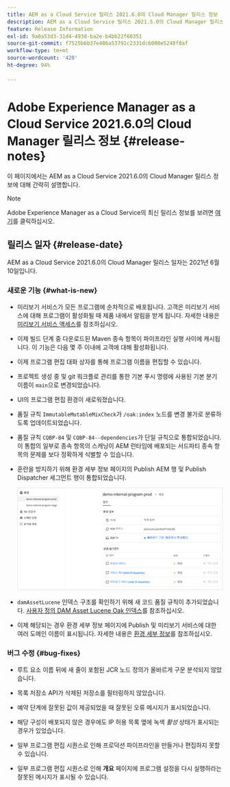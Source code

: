 ```yaml
---
title: AEM as a Cloud Service 릴리스 2021.6.0의 Cloud Manager 릴리스 정보
description: AEM as a Cloud Service 릴리스 2021.5.0의 Cloud Manager 릴리스 정보
feature: Release Information
exl-id: 9a0a53d3-31d4-493d-ba2e-b4bb22f60351
source-git-commit: f7525b6b37e486a53791c2331dc6000e5248f8af
workflow-type: tm+mt
source-wordcount: '420'
ht-degree: 94%

---
```


# Adobe Experience Manager as a Cloud Service 2021.6.0의 Cloud Manager 릴리스 정보 {#release-notes}

이 페이지에서는 AEM as a Cloud Service 2021.6.0의 Cloud Manager 릴리스 정보에 대해 간략히 설명합니다.

>[!NOTE]
>Adobe Experience Manager as a Cloud Service의 최신 릴리스 정보를 보려면 [여기](https://experienceleague.adobe.com/docs/experience-manager-cloud-service/release-notes/release-notes/release-notes-current.html)를 클릭하십시오.

## 릴리스 일자 {#release-date}

AEM as a Cloud Service 2021.6.0의 Cloud Manager 릴리스 일자는 2021년 6월 10일입니다.

### 새로운 기능 {#what-is-new}

* 미리보기 서비스가 모든 프로그램에 순차적으로 배포됩니다. 고객은 미리보기 서비스에 대해 프로그램이 활성화될 때 제품 내에서 알림을 받게 됩니다. 자세한 내용은 [미리보기 서비스 액세스](/help/implementing/cloud-manager/manage-environments.md#access-preview-service)를 참조하십시오.

* 이제 빌드 단계 중 다운로드된 Maven 종속 항목이 파이프라인 실행 사이에 캐시됩니다. 이 기능은 다음 몇 주 이내에 고객에 대해 활성화됩니다.

* 이제 프로그램 편집 대화 상자를 통해 프로그램 이름을 편집할 수 있습니다.

* 프로젝트 생성 중 및 git 워크플로 관리를 통한 기본 푸시 명령에 사용된 기본 분기 이름이 `main`으로 변경되었습니다.

* UI의 프로그램 편집 환경이 새로워졌습니다.

* 품질 규칙 `ImmutableMutableMixCheck`가 `/oak:index` 노드를 변경 불가로 분류하도록 업데이트되었습니다.

* 품질 규칙 `CQBP-84` 및 `CQBP-84--dependencies`가 단일 규칙으로 통합되었습니다. 이 통합의 일부로 종속 항목의 스캐닝이 AEM 런타임에 배포되는 서드파티 종속 항목의 문제를 보다 정확하게 식별할 수 있습니다.

* 혼란을 방지하기 위해 환경 세부 정보 페이지의 Publish AEM 행 및 Publish Dispatcher 세그먼트 행이 통합되었습니다.

  ![Dispatcher 게시](/help/implementing/cloud-manager/release-notes/assets/aem-dispatcher.png)

* `damAssetLucene` 인덱스 구조를 확인하기 위해 새 코드 품질 규칙이 추가되었습니다. [사용자 정의 DAM Asset Lucene Oak 인덱스](/help/implementing/cloud-manager/custom-code-quality-rules.md#oakpal-damAssetLucene-sanity-check)를 참조하십시오.

* 이제 해당되는 경우 환경 세부 정보 페이지에 Publish 및 미리보기 서비스에 대한 여러 도메인 이름이 표시됩니다. 자세한 내용은 [환경 세부 정보](https://experienceleague.adobe.com/docs/experience-manager-cloud-service/implementing/using-cloud-manager/manage-environments.html?lang=ko#viewing-environment)를 참조하십시오.

### 버그 수정 {#bug-fixes}

* 루트 요소 이름 뒤에 새 줄이 포함된 JCR 노드 정의가 올바르게 구문 분석되지 않았습니다.

* 목록 저장소 API가 삭제된 저장소를 필터링하지 않았습니다.

* 예약 단계에 잘못된 값이 제공되었을 때 잘못된 오류 메시지가 표시되었습니다.

* 해당 구성이 배포되지 않은 경우에도 IP 허용 목록 옆에 녹색 *활성* 상태가 표시되는 경우가 있었습니다.

* 일부 프로그램 편집 시퀀스로 인해 프로덕션 파이프라인을 만들거나 편집하지 못할 수 있습니다.

* 일부 프로그램 편집 시퀀스로 인해 **개요** 페이지에 프로그램 설정을 다시 실행하라는 잘못된 메시지가 표시될 수 있습니다.
